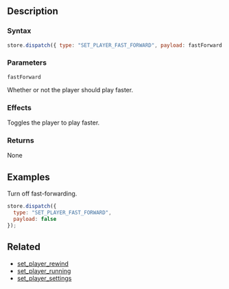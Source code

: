 ## Description

### Syntax

```javascript
store.dispatch({ type: "SET_PLAYER_FAST_FORWARD", payload: fastForward });
```

### Parameters

`fastForward`

Whether or not the player should play faster.

### Effects

Toggles the player to play faster.

### Returns

None

## Examples

Turn off fast-forwarding.

```javascript
store.dispatch({
  type: "SET_PLAYER_FAST_FORWARD",
  payload: false
});
```

## Related

- [set_player_rewind](./set_player_rewind.md)
- [set_player_running](./set_player_running.md)
- [set_player_settings](./set_player_settings.md)
